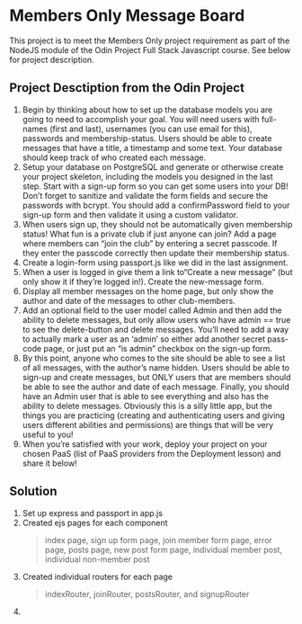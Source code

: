 # Members Only Message Board

This project is to meet the Members Only project requirement as part of the NodeJS module of the Odin Project Full Stack Javascript course. See below for project description.

## Project Desctiption from the Odin Project

1. Begin by thinking about how to set up the database models you are going to need to accomplish your goal. You will need users with full-names (first and last), usernames (you can use email for this), passwords and membership-status. Users should be able to create messages that have a title, a timestamp and some text. Your database should keep track of who created each message.
2. Setup your database on PostgreSQL and generate or otherwise create your project skeleton, including the models you designed in the last step.
   Start with a sign-up form so you can get some users into your DB! Don’t forget to sanitize and validate the form fields and secure the passwords with bcrypt. You should add a confirmPassword field to your sign-up form and then validate it using a custom validator.
3. When users sign up, they should not be automatically given membership status! What fun is a private club if just anyone can join? Add a page where members can “join the club” by entering a secret passcode. If they enter the passcode correctly then update their membership status.
4. Create a login-form using passport.js like we did in the last assignment.
5. When a user is logged in give them a link to“Create a new message” (but only show it if they’re logged in!). Create the new-message form.
6. Display all member messages on the home page, but only show the author and date of the messages to other club-members.
7. Add an optional field to the user model called Admin and then add the ability to delete messages, but only allow users who have admin == true to see the delete-button and delete messages. You’ll need to add a way to actually mark a user as an ‘admin’ so either add another secret pass-code page, or just put an “is admin” checkbox on the sign-up form.
8. By this point, anyone who comes to the site should be able to see a list of all messages, with the author’s name hidden. Users should be able to sign-up and create messages, but ONLY users that are members should be able to see the author and date of each message. Finally, you should have an Admin user that is able to see everything and also has the ability to delete messages. Obviously this is a silly little app, but the things you are practicing (creating and authenticating users and giving users different abilities and permissions) are things that will be very useful to you!
9. When you’re satisfied with your work, deploy your project on your chosen PaaS (list of PaaS providers from the Deployment lesson) and share it below!

## Solution

1. Set up express and passport in app.js
2. Created ejs pages for each component
   > index page, sign up form page, join member form page, error page, posts page, new post form page, individual member post, individual non-member post
3. Created individual routers for each page
   > indexRouter, joinRouter, postsRouter, and signupRouter
4.
